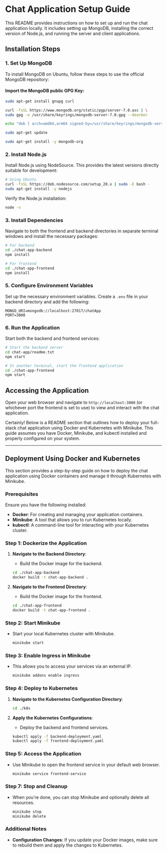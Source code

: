 # Chat Application Setup Guide

This README provides instructions on how to set up and run the chat application locally. It includes setting up MongoDB, installing the correct version of Node.js, and running the server and client applications.


## Installation Steps

### 1. Set Up MongoDB

To install MongoDB on Ubuntu, follow these steps to use the official MongoDB repository:

#### Import the MongoDB public GPG Key:

```bash
sudo apt-get install gnupg curl

curl -fsSL https://www.mongodb.org/static/pgp/server-7.0.asc | \
sudo gpg -o /usr/share/keyrings/mongodb-server-7.0.gpg --dearmor

echo "deb [ arch=amd64,arm64 signed-by=/usr/share/keyrings/mongodb-server-7.0.gpg ] https://repo.mongodb.org/apt/ubuntu jammy/mongodb-org/7.0 multiverse" | sudo tee /etc/apt/sources.list.d/mongodb-org-7.0.list

sudo apt-get update

sudo apt-get install -y mongodb-org
```


### 2. Install Node.js

Install Node.js using NodeSource. This provides the latest versions directly suitable for development:

```bash
# Using Ubuntu
curl -fsSL https://deb.nodesource.com/setup_20.x | sudo -E bash -
sudo apt-get install -y nodejs
```

Verify the Node.js installation:

```bash
node -v
```

### 3. Install Dependencies

Navigate to both the frontend and backend directories in separate terminal windows and install the necessary packages:

```bash
# For backend
cd ./chat-app-backend
npm install

# For frontend
cd ./chat-app-frontend
npm install
```

### 5. Configure Environment Variables

Set up the necessary environment variables. Create a `.env` file in your backend directory and add the following:

```plaintext
MONGO_URI=mongodb://localhost:27017/chatApp
PORT=3000
```

### 6. Run the Application

Start both the backend and frontend services:

```bash
# Start the backend server
cd chat-app/readme.txt
npm start

# In another terminal, start the frontend application
cd ./chat-app-frontend
npm start
```

## Accessing the Application

Open your web browser and navigate to `http://localhost:3000` (or whichever port the frontend is set to use) to view and interact with the chat application.



Certainly! Below is a README section that outlines how to deploy your full-stack chat application using Docker and Kubernetes with Minikube. This guide assumes you have Docker, Minikube, and kubectl installed and properly configured on your system.

---



## Deployment Using Docker and Kubernetes

This section provides a step-by-step guide on how to deploy the chat application using Docker containers and manage it through Kubernetes with Minikube.

### Prerequisites

Ensure you have the following installed:
- **Docker**: For creating and managing your application containers.
- **Minikube**: A tool that allows you to run Kubernetes locally.
- **kubectl**: A command-line tool for interacting with your Kubernetes cluster.

### Step 1: Dockerize the Application

1. **Navigate to the Backend Directory**:
   - Build the Docker image for the backend.
   ```bash
   cd ./chat-app-backend
   docker build -t chat-app-backend .
   ```

2. **Navigate to the Frontend Directory**:
   - Build the Docker image for the frontend.
   ```bash
   cd ./chat-app-frontend
   docker build -t chat-app-frontend .
   ```

### Step 2: Start Minikube

- Start your local Kubernetes cluster with Minikube.
  ```bash
  minikube start
  ```

### Step 3: Enable Ingress in Minikube

- This allows you to access your services via an external IP.
  ```bash
  minikube addons enable ingress
  ```

### Step 4: Deploy to Kubernetes

1. **Navigate to the Kubernetes Configuration Directory**:
   ```bash
   cd ./k8s
   ```

2. **Apply the Kubernetes Configurations**:
   - Deploy the backend and frontend services.
   ```bash
   kubectl apply -f backend-deployment.yaml
   kubectl apply -f frontend-deployment.yaml
   ```

### Step 5: Access the Application

- Use Minikube to open the frontend service in your default web browser.
  ```bash
  minikube service frontend-service
  ```

### Step 7: Stop and Cleanup

- When you're done, you can stop Minikube and optionally delete all resources.
  ```bash
  minikube stop
  minikube delete
  ```

### Additional Notes

- **Configuration Changes**: If you update your Docker images, make sure to rebuild them and apply the changes to Kubernetes.
